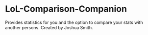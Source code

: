 # LoL-Comparison-Companion
Provides statistics for you and the option to compare your stats with another persons. Created by Joshua Smith.
